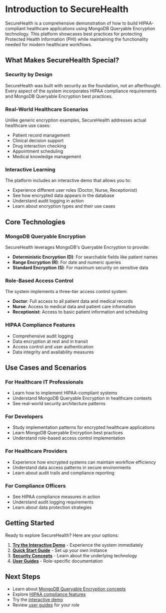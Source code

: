 # Introduction to SecureHealth

SecureHealth is a comprehensive demonstration of how to build HIPAA-compliant healthcare applications using MongoDB Queryable Encryption technology. This platform showcases best practices for protecting Protected Health Information (PHI) while maintaining the functionality needed for modern healthcare workflows.

## What Makes SecureHealth Special?

### Security by Design
SecureHealth was built with security as the foundation, not an afterthought. Every aspect of the system incorporates HIPAA compliance requirements and MongoDB Queryable Encryption best practices.

### Real-World Healthcare Scenarios
Unlike generic encryption examples, SecureHealth addresses actual healthcare use cases:
- Patient record management
- Clinical decision support
- Drug interaction checking
- Appointment scheduling
- Medical knowledge management

### Interactive Learning
The platform includes an interactive demo that allows you to:
- Experience different user roles (Doctor, Nurse, Receptionist)
- See how encrypted data appears in the database
- Understand audit logging in action
- Learn about encryption types and their use cases

## Core Technologies

### MongoDB Queryable Encryption
SecureHealth leverages MongoDB's Queryable Encryption to provide:
- **Deterministic Encryption (D)**: For searchable fields like patient names
- **Range Encryption (R)**: For date and numeric queries
- **Standard Encryption (S)**: For maximum security on sensitive data

### Role-Based Access Control
The system implements a three-tier access control system:
- **Doctor**: Full access to all patient data and medical records
- **Nurse**: Access to medical data and patient care information
- **Receptionist**: Access to basic patient information and scheduling

### HIPAA Compliance Features
- Comprehensive audit logging
- Data encryption at rest and in transit
- Access control and user authentication
- Data integrity and availability measures

## Use Cases and Scenarios

### For Healthcare IT Professionals
- Learn how to implement HIPAA-compliant systems
- Understand MongoDB Queryable Encryption in healthcare contexts
- See real-world security architecture patterns

### For Developers
- Study implementation patterns for encrypted healthcare applications
- Learn MongoDB Queryable Encryption best practices
- Understand role-based access control implementation

### For Healthcare Providers
- Experience how encrypted systems can maintain workflow efficiency
- Understand data access patterns in secure environments
- Learn about audit trails and compliance reporting

### For Compliance Officers
- See HIPAA compliance measures in action
- Understand audit logging requirements
- Learn about data protection strategies

## Getting Started

Ready to explore SecureHealth? Here are your options:

1. **[Try the Interactive Demo](https://securehealth.dev)** - Experience the system immediately
2. **[Quick Start Guide](/docs/getting-started/quick-start)** - Set up your own instance
3. **[Security Concepts](/docs/concepts/queryable-encryption)** - Learn about the underlying technology
4. **[User Guides](/docs/user-guides/doctor-guide)** - Role-specific documentation

## Next Steps

- Learn about [MongoDB Queryable Encryption concepts](/docs/concepts/queryable-encryption)
- Explore [HIPAA compliance features](/docs/concepts/hipaa-compliance)
- Try the [interactive demo](https://securehealth.dev)
- Review [user guides](/docs/user-guides/doctor-guide) for your role
